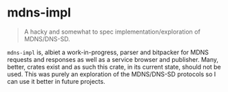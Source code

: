 # mdns-impl

> A hacky and somewhat to spec implementation/exploration of MDNS/DNS-SD.

`mdns-impl` is, albiet a work-in-progress, parser and bitpacker for MDNS requests and responses as well as a
service browser and publisher. Many, better, crates exist and as such this crate, in its current state, should
not be used. This was purely an exploration of the MDNS/DNS-SD protocols so I can use it better in future projects.
